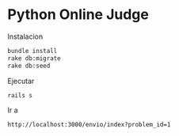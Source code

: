 # Python Online Judge

Instalacion

```bash
bundle install
rake db:migrate
rake db:seed
```

Ejecutar

```bash
rails s
```

Ir a

```
http://localhost:3000/envio/index?problem_id=1
```

